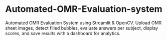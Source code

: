 # Automated-OMR-Evaluation-system
Automated OMR Evaluation System using Streamlit &amp; OpenCV. Upload OMR sheet images, detect filled bubbles, evaluate answers per subject, display scores, and save results with a dashboard for analytics.

